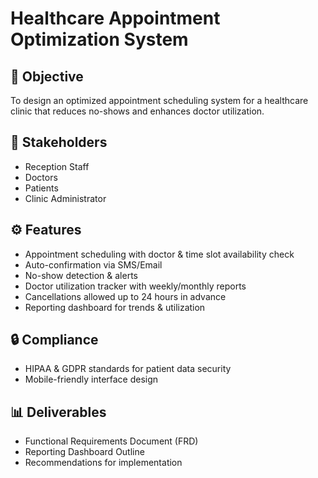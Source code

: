 # Healthcare Appointment Optimization System

## 📌 Objective
To design an optimized appointment scheduling system for a healthcare clinic that reduces no-shows and enhances doctor utilization.  

## 👥 Stakeholders
- Reception Staff
- Doctors
- Patients
- Clinic Administrator

## ⚙️ Features
- Appointment scheduling with doctor & time slot availability check  
- Auto-confirmation via SMS/Email  
- No-show detection & alerts  
- Doctor utilization tracker with weekly/monthly reports  
- Cancellations allowed up to 24 hours in advance  
- Reporting dashboard for trends & utilization  

## 🔒 Compliance
- HIPAA & GDPR standards for patient data security  
- Mobile-friendly interface design  

## 📊 Deliverables
- Functional Requirements Document (FRD)  
- Reporting Dashboard Outline  
- Recommendations for implementation  
